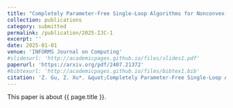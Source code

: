 ```yaml
---
title: "Completely Parameter-Free Single-Loop Algorithms for Nonconvex-Concave Minimax Problems"
collection: publications
category: submitted
permalink: /publication/2025-IJC-1
excerpt: ''
date: 2025-01-01
venue: 'INFORMS Journal on Computing'
#slidesurl: 'http://academicpages.github.io/files/slides1.pdf'
paperurl: 'https://arxiv.org/pdf/2407.21372'
#bibtexurl: 'http://academicpages.github.io/files/bibtex1.bib'
citation: 'Z. Gu, Z. Xu*. &quot;Completely Parameter-Free Single-Loop Algorithms for Nonconvex-Concave Minimax Problems.&quot; <i>INFORMS Journal on Computing</i>. submitted. (2025).'
---
```

This paper is about {{ page.title }}.
